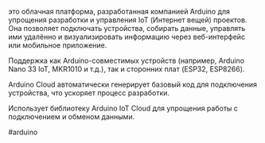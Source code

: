 это облачная платформа, разработанная компанией Arduino для упрощения разработки и управления IoT (Интернет вещей) проектов. Она позволяет подключать устройства, собирать данные, управлять ими удалённо и визуализировать информацию через веб-интерфейс или мобильное приложение.

Поддержка как Arduino-совместимых устройств (например, Arduino Nano 33 IoT, MKR1010 и т.д.), так и сторонних плат (ESP32, ESP8266).

Arduino Cloud автоматически генерирует базовый код для подключения устройства, что ускоряет процесс разработки.

Использует библиотеку Arduino IoT Cloud для упрощения работы с подключением и обменом данными.

#arduino